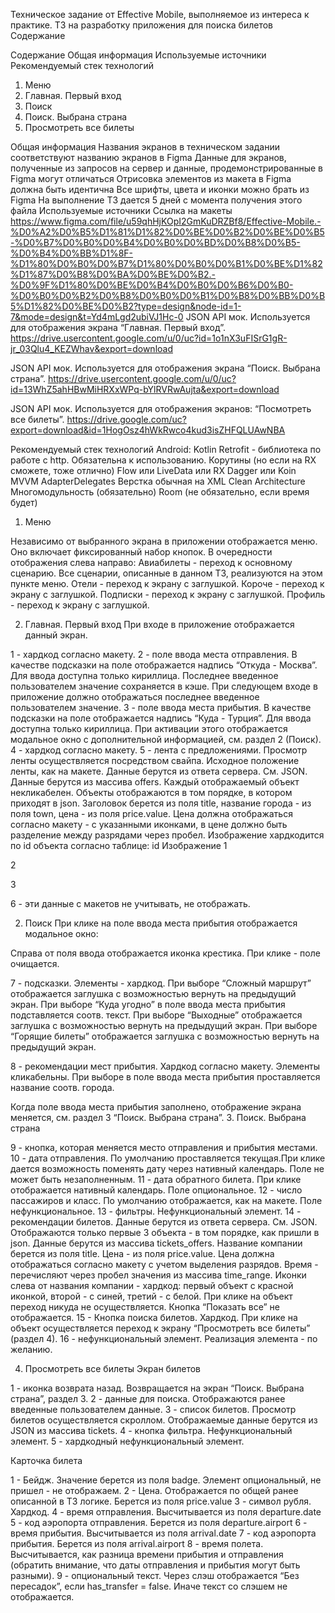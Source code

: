 Техническое задание от Effective Mobile, выполняемое из интереса к практике.
ТЗ на разработку приложения для поиска билетов
Содержание

Содержание
Общая информация
Используемые источники
Рекомендуемый стек технологий
1. Меню
2. Главная. Первый вход
2. Поиск
3. Поиск. Выбрана страна
4. Просмотреть все билеты

Общая информация
Названия экранов в техническом задании соответствуют названию экранов в Figma
Данные для экранов, полученные из запросов на сервер и данные, продемонстрированные в Figma могут отличаться
Отрисовка элементов из макета в Figma должна быть идентична
Все шрифты, цвета и иконки можно брать из Figma
На выполнение ТЗ дается 5 дней с момента получения этого файла
Используемые источники
Ссылка на макеты
https://www.figma.com/file/u59qhHjKOpI2GmKuDRZBf8/Effective-Mobile.-%D0%A2%D0%B5%D1%81%D1%82%D0%BE%D0%B2%D0%BE%D0%B5-%D0%B7%D0%B0%D0%B4%D0%B0%D0%BD%D0%B8%D0%B5-%D0%B4%D0%BB%D1%8F-%D1%80%D0%B0%D0%B7%D1%80%D0%B0%D0%B1%D0%BE%D1%82%D1%87%D0%B8%D0%BA%D0%BE%D0%B2.-%D0%9F%D1%80%D0%BE%D0%B4%D0%B0%D0%B6%D0%B0-%D0%B0%D0%B2%D0%B8%D0%B0%D0%B1%D0%B8%D0%BB%D0%B5%D1%82%D0%BE%D0%B2?type=design&node-id=1-7&mode=design&t=Yd4mLgd2ubiVJ1Hc-0
JSON API мок. Используется для отображения экрана “Главная. Первый вход”.
https://drive.usercontent.google.com/u/0/uc?id=1o1nX3uFISrG1gR-jr_03Qlu4_KEZWhav&export=download




JSON API мок. Используется для отображения экрана “Поиск. Выбрана страна”.
https://drive.usercontent.google.com/u/0/uc?id=13WhZ5ahHBwMiHRXxWPq-bYlRVRwAujta&export=download



JSON API мок. Используется для отображения экранов: “Посмотреть все билеты”.
https://drive.google.com/uc?export=download&id=1HogOsz4hWkRwco4kud3isZHFQLUAwNBA





Рекомендуемый стек технологий
Android:
Kotlin 
Retrofit - библиотека по работе с http. Обязательна к использованию. 
Корутины (но если на RX сможете, тоже отлично)
﻿Flow или LiveData или RX 
﻿﻿Dagger или Koin
﻿﻿MVVM
﻿﻿AdapterDelegates
Верстка обычная на XML
Clean Architecture
Многомодульность (обязательно)
Room (не обязательно, если время будет)

1. Меню

Независимо от выбранного экрана в приложении отображается меню. Оно включает фиксированный набор кнопок. В очередности отображения слева направо:
Авиабилеты - переход к основному сценарию. Все сценарии, описанные в данном ТЗ, реализуются на этом пункте меню.
Отели - переход к экрану с заглушкой.
Короче - переход к экрану с заглушкой.
Подписки - переход к экрану с заглушкой.
Профиль - переход к экрану с заглушкой.

2. Главная. Первый вход
При входе в приложение отображается данный экран.





1 - хардкод согласно макету.
2 - поле ввода места отправления. В качестве подсказки на поле отображается надпись “Откуда - Москва”. Для ввода доступна только кириллица. Последнее введенное пользователем значение сохраняется в кэше. При следующем входе в приложение должно отображаться последнее введенное пользователем значение. 
3 - поле ввода места прибытия. В качестве подсказки на поле отображается надпись “Куда - Турция”. Для ввода доступна только кириллица. При активации этого отображается модальное окно с дополнительной информацией, см. раздел 2 (Поиск).
4 - хардкод согласно макету.
5 - лента с предложениями. Просмотр ленты осуществляется посредством свайпа. Исходное положение ленты, как на макете. Данные берутся из ответа  сервера. См. JSON.
Данные берутся из массива offers. Каждый отображаемый объект некликабелен. Объекты отображаются в том порядке, в котором приходят в json. Заголовок берется из поля title, название города - из поля town, цена - из поля price.value. Цена должна отображаться согласно макету - с указанными иконками, в цене должно быть разделение между разрядами через пробел.
Изображение хардкодится по id объекта согласно таблице:
id
Изображение
1

2

3




6 - эти данные с макетов не учитывать, не отображать.

2. Поиск
При клике на поле ввода места прибытия отображается модальное окно:



Справа от поля ввода отображается иконка крестика. При клике - поле очищается.

7 - подсказки. Элементы - хардкод. 
При выборе “Сложный маршрут” отображается заглушка с возможностью вернуть на предыдущий экран.
При выборе “Куда угодно” в поле ввода места прибытия подставляется соотв. текст.
При выборе “Выходные” отображается заглушка с возможностью вернуть на предыдущий экран.
При выборе “Горящие билеты” отображается заглушка с возможностью вернуть на предыдущий экран.

8 - рекомендации мест прибытия. Хардкод согласно макету. Элементы кликабельны. При выборе в поле ввода места прибытия проставляется название соотв. города.

Когда поле ввода места прибытия заполнено, отображение экрана меняется, см. раздел 3 “Поиск. Выбрана страна”.
3. Поиск. Выбрана страна





9 - кнопка, которая меняется место отправления и прибытия местами.
10 - дата отправления. По умолчанию проставляется текущая.При клике дается возможность поменять дату через нативный календарь. Поле не может быть незаполненным.
11 - дата обратного билета. При клике отображается нативный календарь. Поле опциональное.
12 - число пассажиров и класс. По умолчанию отображается, как на макете. Поле нефункциональное.
13 - фильтры. Нефункциональный элемент.
14 - рекомендации билетов. Данные берутся из ответа  сервера. См. JSON. Отображаются только первые 3 объекта - в том порядке, как пришли в json. Данные берутся из массива tickets_offers.
Название компании берется из поля title. Цена - из поля price.value. Цена должна отображаться согласно макету с учетом выделения разрядов. Время - перечисляют через пробел значения из массива time_range. Иконки слева от названия компании - хардкод: первый объект с красной иконкой, второй - с синей, третий - с белой.
При клике на объект переход никуда не осуществляется.
Кнопка “Показать все” не отображается. 
15 - Кнопка поиска билетов. Хардкод. При клике на объект осуществляется переход к экрану “Просмотреть все билеты” (раздел 4). 
16 - нефункциональный элемент. Реализация элемента - по желанию.

4. Просмотреть все билеты
Экран билетов





1 - иконка возврата назад. Возвращается на экран “Поиск. Выбрана страна”, раздел 3.
2 - данные для поиска. Отображаются ранее введенные пользователем данные.
3 - список билетов. Просмотр билетов осуществляется скроллом. Отображаемые данные берутся из JSON из массива tickets.
4 - кнопка фильтра. Нефункциональный элемент.
5 - хардкодный нефункциональный элемент.

Карточка билета


1 - Бейдж. Значение берется из поля badge. Элемент опциональный, не пришел - не отображаем.
2 - Цена. Отображается по общей ранее описанной в ТЗ логике. Берется из поля price.value
3 - символ рубля. Хардкод.
4 - время отправления. Высчитывается из поля departure.date
5 - код аэропорта отправления. Берется из поля departure.airport
6 - время прибытия. Высчитывается из поля arrival.date
7 - код аэропорта прибытия. Берется из поля arrival.airport
8 - время полета. Высчитывается, как разница времени прибытия и отправления (обратить внимание, что даты отправления и прибытия могут быть разными).
9 - опциональный текст. Через слэш отображается “Без пересадок”, если has_transfer = false. Иначе текст со слэшем не отображается.

